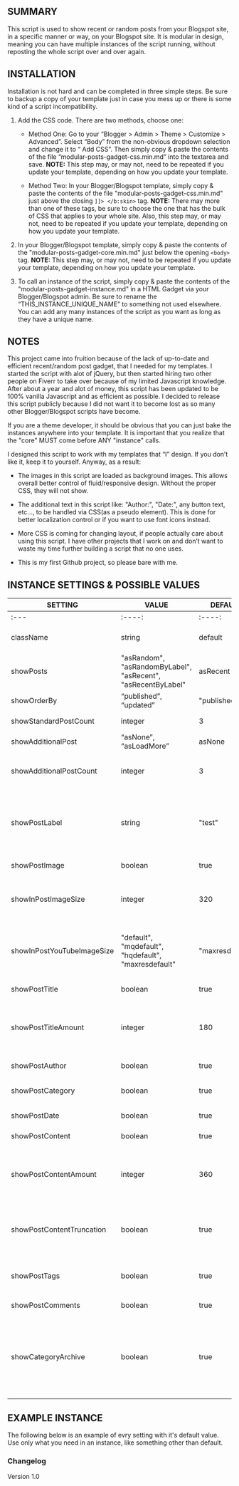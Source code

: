## SUMMARY ##

This script is used to show recent or random posts from your Blogspot site, in a specific manner or way, on your Blogspot site. It is modular in design, meaning you can have multiple instances of the script running, without reposting the whole script over and over again. 

## INSTALLATION ##

Installation is not hard and can be completed in three simple steps. Be sure to backup a copy of your template just in case you mess up or there is some kind of a script incompatibility.

1. Add the CSS code. There are two methods, choose one:

   - Method One: Go to your “Blogger > Admin > Theme > Customize > Advanced”. Select “Body” from the non-obvious dropdown selection and change it to “ Add CSS”. Then simply copy & paste the contents of the file “modular-posts-gadget-css.min.md” into the textarea and save. **NOTE:** This step may, or may not, need to be repeated if you update your template, depending on how you update your template.

   - Method Two: In your Blogger/Blogspot template, simply copy & paste the contents of the file "modular-posts-gadget-css.min.md" just above the closing `]]> </b:skin>` tag. **NOTE:** There may more than one of these tags, be sure to choose the one that has the bulk of CSS that applies to your whole site. Also, this step may, or may not, need to be repeated if you update your template, depending on how you update your template.

2. In your Blogger/Blogspot template, simply copy & paste the contents of the "modular-posts-gadget-core.min.md" just below the opening `<body>` tag. **NOTE:** This step may, or may not, need to be repeated if you update your template, depending on how you update your template.


3. To call an instance of the script, simply copy & paste the contents of the "modular-posts-gadget-instance.md" in a HTML Gadget via your Blogger/Blogspot admin. Be sure to rename the “THIS_INSTANCE_UNIQUE_NAME” to something not used elsewhere. You can add any many instances of the script as you want as long as they have a unique name.

## NOTES ##
This project came into fruition because of the lack of up-to-date and efficient recent/random post gadget, that I needed for my templates. I started the script with alot of jQuery, but then started hiring two other people on Fiverr to take over because of my limited Javascript knowledge. After about a year and alot of money, this script has been updated to be 100% vanilla Javascript and as efficient as possible. I decided to release this script publicly because I did not want it to become lost as so many other Blogger/Blogspot scripts have become.

If you are a theme developer, it should be obvious that you can just bake the instances anywhere into your template. It is important that you realize that the "core" MUST come before ANY "instance" calls.

I designed this script to work with my templates that “I” design. If you don’t like it, keep it to yourself. Anyway, as a result: 

* The images in this script are loaded as background images. This allows overall better control of fluid/responsive design. Without the proper CSS, they will not show.

* The additional text in this script like: "Author:", "Date:", any button text, etc…, to be handled via CSS(as a pseudo element). This is done for better localization control or if you want to use font icons instead.

* More CSS is coming for changing layout, if people actually care about using this script. I have other projects that I work on and don’t want to waste my time further building a script that no one uses.

* This is my first Github project, so please bare with me.

## INSTANCE SETTINGS & POSSIBLE VALUES ##
|SETTING|VALUE|DEFAULT|DESCRIPTION|
|-------|-------|-------|-------|
|:---|:----:|:----:|:---|
|className|string|default|The class name of the gadget so it can be styled by CSS.|
|showPosts|"asRandom", "asRandomByLabel", "asRecent", "asRecentByLabel"|asRecent|reserved|
|showOrderBy| “published”, “updated”|"published"|reserved|
|showStandardPostCount|integer|3|This is the number of posts to show.|
|showAdditionalPost| “asNone”, “asLoadMore”|asNone|reserved|
|showAdditionalPostCount|integer|3|This is the number of posts to show if more posts are loaded via Ajax.|
|showPostLabel|string|"test"|Shows posts that have a specific label(category or tag). This only works with `showPost` values: `asRandomByLabel` or `asRecentByLabel`.|
|showPostImage|boolean|true|This is self-explanatory.|
|showInPostImageSize|integer|320|This uses the first image found in a post. This only shows if `showPostImage` value is set to `true`.|
|showInPostYouTubeImageSize|"default", "mqdefault", "hqdefault", "maxresdefault"|"maxresdefault"|This is only for YouTube video thumbnail size. This only shows if `showPostImage` value is set to `true`.|
|showPostTitle|boolean|true|This is self-explanatory.|
|showPostTitleAmount|integer|180|The amount of characters to show for the post title. This only shows if `showPostTitle` value is set to `true`.|
|showPostAuthor|boolean|true|This is self-explanatory.|
|showPostCategory|boolean|true|Shows only first label(category or tag) alphabetically.|
|showPostDate|boolean|true|This is self-explanatory.|
|showPostContent|boolean|true|This is self-explanatory.|
|showPostContentAmount|integer|360|The amount of characters to show for the post content. This only shows if `showPostContent` value is set to `true`.|
|showPostContentTruncation|boolean|true|This adds an ellipsis(...) when the `showPostContentAmount` value is reached, or when a jump-link is detected in the post.|
|showPostTags|boolean|true|Shows a list of all labels(category or tags) used for the post.|
|showPostComments|boolean|true|This is self-explanatory.|
|showCategoryArchive|boolean|true|This shows a link to a list of posts by label equal to the `showPostLabel` value. This only shows if the `showPosts` value is equal to `asRandomByLabel` or `asRecentByLabel`.|

## EXAMPLE INSTANCE ##
The following below is an example of evry setting with it's default value. Use only what you need in an instance, like something other than default.
    <script>
      \/\/ <![CDATA[
      myModule.addSection("THIS_INSTANCE_UNIQUE_NAME", { 
        className: "default",
        showPosts: "asRandom",
        showOrderBy: "published",
        showStandardPostCount: 3,
        showAdditionalPosts: "asLoadMore",
        showAdditionalPostCount: 3,
        showPostLabel: "test",
        showPostImage: true,
        showInPostImageSize: 320,
        showInPostYouTubeImageSize: "maxresdefault.jpg",
        showPostTitle: true,
        showPostTitleAmount: 180,
        showPostAuthor: true,
        showPostCategory: true,
        showPostDate: true,
        showPostContent: true,
        showPostContentAmount: 360,
        showPostContentTruncation: true,
        showPostTags: true,
        showPostCommentCount: true,
        showCategoryArchive: true,
      })
      myModule.run("THIS_INSTANCE_UNIQUE_NAME")
      \/\/ ]]>
    </script>

### Changelog ###
Version 1.0
